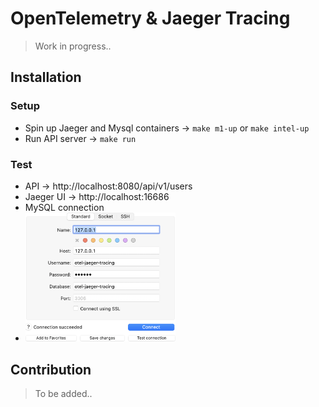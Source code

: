 # OpenTelemetry & Jaeger Tracing

> Work in progress..

## Installation

### Setup
* Spin up Jaeger and Mysql containers -> `make m1-up` or `make intel-up`
* Run API server -> `make run`

### Test
* API -> http://localhost:8080/api/v1/users
* Jaeger UI -> http://localhost:16686
* MySQL connection
* <img src="docs/mysql-connection.png" width="50%">

## Contribution
> To be added..
